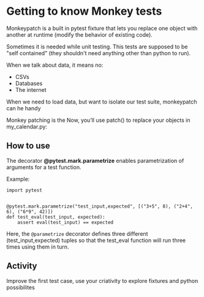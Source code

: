 # Getting to know Monkey tests  

Monkeypatch is a built in pytest fixture that lets you replace one object with another at runtime (modify the behavior of existing code). 

Sometimes it is needed while unit testing. This tests are supposed to be "self contained" (they shouldn't need anything other than python to run).

When we talk about data, it means no:

  - CSVs
  - Databases
  - The internet

When we need to load data, but want to isolate our test suite, monkeypatch can he handy


Monkey patching is the  Now, you’ll use patch() to replace your objects in my_calendar.py:


## How to use

The decorator **@pytest.mark.parametrize** enables parametrization of arguments for a test function.

Example:
```
import pytest


@pytest.mark.parametrize("test_input,expected", [("3+5", 8), ("2+4", 6), ("6*9", 42)])
def test_eval(test_input, expected):
    assert eval(test_input) == expected
```

Here, the `@parametrize` decorator defines three different (test_input,expected) tuples so that the test_eval function will run three times using them in turn.


## Activity

Improve the first test case, use your criativity to explore fixtures and python possibilites
